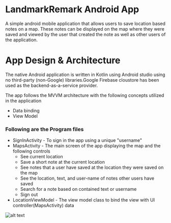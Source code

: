 # LandmarkRemark Android App
A simple android mobile application that allows users to save location based notes on a map. These notes can be displayed on the map where they were saved and viewed by the user that created the note as well as other users of the application.

# App Design & Architecture
The native Android application is written in Kotlin using Android studio using no third-party (non-Google) libraries.Google Firebase cloustore has been used as the backend-as-a-service provider.

The app follows the MVVM architecture with the following concepts utilized in the application
- Data binding
- View Model

### Following are the Program files
- SignInActivity - To sign in the app using a unique "username"
- MapsActivity - The main screen of the app displaying the map and the following controls
  - See current location 
  - Save a short note at the current location
  - See notes that a user have saved at the location they were saved on the map
  - See the location, text, and user-name of notes other users have saved
  - Search for a note based on contained text or username
  - Sign out
- LocationViewModel - The view model class to bind the view with UI controller(MapsActivity) data

![alt text](http://url/to/img.png)
